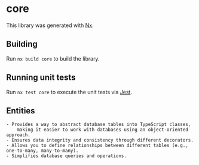 # core

This library was generated with [Nx](https://nx.dev).

## Building

Run `nx build core` to build the library.

## Running unit tests

Run `nx test core` to execute the unit tests via [Jest](https://jestjs.io).

## Entities
```text
- Provides a way to abstract database tables into TypeScript classes,
    making it easier to work with databases using an object-oriented approach.
- Ensures data integrity and consistency through different decorators.
- Allows you to define relationships between different tables (e.g., one-to-many, many-to-many).
- Simplifies database queries and operations.
```
